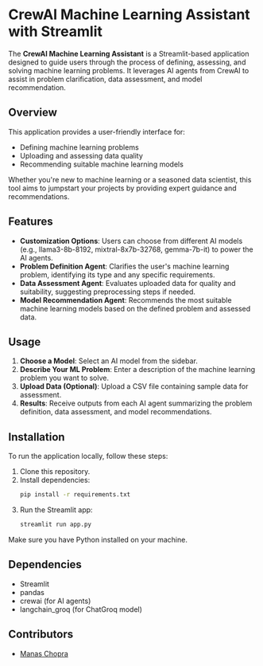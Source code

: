 # CrewAI Machine Learning Assistant with Streamlit

The **CrewAI Machine Learning Assistant** is a Streamlit-based application designed to guide users through the process of defining, assessing, and solving machine learning problems. It leverages AI agents from CrewAI to assist in problem clarification, data assessment, and model recommendation.

## Overview

This application provides a user-friendly interface for:
- Defining machine learning problems
- Uploading and assessing data quality
- Recommending suitable machine learning models

Whether you're new to machine learning or a seasoned data scientist, this tool aims to jumpstart your projects by providing expert guidance and recommendations.

## Features

- **Customization Options**: Users can choose from different AI models (e.g., llama3-8b-8192, mixtral-8x7b-32768, gemma-7b-it) to power the AI agents.
- **Problem Definition Agent**: Clarifies the user's machine learning problem, identifying its type and any specific requirements.
- **Data Assessment Agent**: Evaluates uploaded data for quality and suitability, suggesting preprocessing steps if needed.
- **Model Recommendation Agent**: Recommends the most suitable machine learning models based on the defined problem and assessed data.

## Usage

1. **Choose a Model**: Select an AI model from the sidebar.
2. **Describe Your ML Problem**: Enter a description of the machine learning problem you want to solve.
3. **Upload Data (Optional)**: Upload a CSV file containing sample data for assessment.
4. **Results**: Receive outputs from each AI agent summarizing the problem definition, data assessment, and model recommendations.

## Installation

To run the application locally, follow these steps:

1. Clone this repository.
2. Install dependencies:
   ```bash
   pip install -r requirements.txt
   ```
3. Run the Streamlit app:
   ```bash
   streamlit run app.py
   ```

Make sure you have Python installed on your machine.

## Dependencies

- Streamlit
- pandas
- crewai (for AI agents)
- langchain_groq (for ChatGroq model)

## Contributors

- [Manas Chopra](https://github.com/manas95826)


